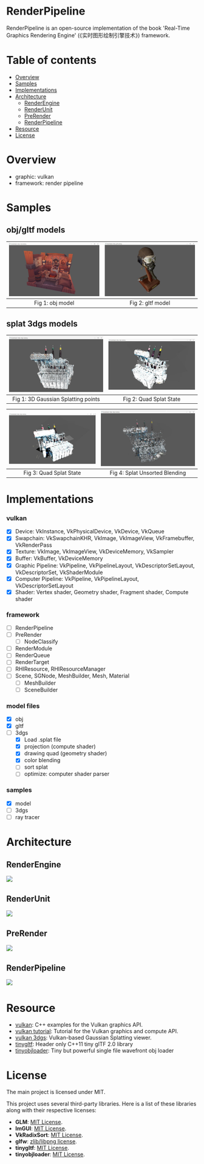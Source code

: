 # RenderPipeline 
RenderPipeline is an open-source implementation of the book 'Real-Time Graphics Rendering Engine' (《实时图形绘制引擎技术》) framework.

# Table of contents

- [Overview](#Overview)
- [Samples](#Samples)
- [Implementations](#implementations)
- [Architecture](#Architecture)
  - [RenderEngine](#RenderEngine)
  - [RenderUnit](#RenderUnit)
  - [PreRender](#PreRender)
  - [RenderPipeline](#RenderPipeline)
- [Resource](#Resource)
- [License](#License)

# Overview
* graphic: vulkan
* framework: render pipeline


# Samples
## obj/gltf models
| ![obj model](./doc/images/obj.jpg) | ![gltf model](./doc/images/gltf.jpg) |
|:------------------------------------------:|:------------------------------------------:|
| Fig 1: obj model                           | Fig 2: gltf model   

## splat 3dgs models
| ![3dgs points](./doc/images/3dgs_points.jpg)| ![3dgs quad](./doc/images/3dgs_quads_blend01.jpg) |
|:------------------------------------------:|:------------------------------------------:|
| Fig 1: 3D Gaussian Splatting points         | Fig 2: Quad Splat State                       |

| ![3dgs quad](./doc/images/3dgs_quads_blend02.jpg) | ![3dgs unsorted blending](./doc/images/3dgs_balls_blend_no_sort.jpg) |
|:------------------------------------------:|:------------------------------------------:|
| Fig 3: Quad Splat State                     | Fig 4: Splat Unsorted Blending                     |

# Implementations
### vulkan
- [x] Device: VkInstance, VkPhysicalDevice, VkDevice, VkQueue
- [x] Swapchain: VkSwapchainKHR, VkImage, VkImageView, VkFramebuffer, VkRenderPass
- [x] Texture: VkImage, VkImageView, VkDeviceMemory, VkSampler
- [x] Buffer: VkBuffer, VkDeviceMemory
- [x] Graphic Pipeline: VkPipeline, VkPipelineLayout, VkDescriptorSetLayout, VkDescriptorSet, VkShaderModule
- [x] Computer Pipeline: VkPipeline, VkPipelineLayout, VkDescriptorSetLayout
- [x] Shader: Vertex shader, Geometry shader, Fragment shader, Compute shader
### framework
- [ ] RenderPipeline
- [ ] PreRender
  - [ ] NodeClassify
- [ ] RenderModule
- [ ] RenderQueue
- [ ] RenderTarget
- [ ] RHIResource, RHIResourceManager
- [ ] Scene, SGNode, MeshBuilder, Mesh, Material
  - [ ] MeshBuilder
  - [ ] SceneBuilder
### model files
- [x] obj
- [x] gltf
- [ ] 3dgs
  - [x] Load .splat file
  - [x] projection (compute shader)
  - [x] drawing quad (geometry shader)
  - [x] color blending
  - [ ] sort splat
  - [ ] optimize: computer shader parser
### samples
- [x] model
- [ ] 3dgs
- [ ] ray tracer

# Architecture

## RenderEngine
<img src=./doc/images/renderengine.jpg  /><br>

## RenderUnit
<img src=./doc/images/renderunit.jpg  /><br>

## PreRender
<img src=./doc/images/prerender.jpg  /><br>

## RenderPipeline
<img src=./doc/images/renderpipeline.jpg  /><br>


# Resource
* [vulkan](https://github.com/SaschaWillems/Vulkan): C++ examples for the Vulkan graphics API.
* [vulkan tutorial](https://github.com/Overv/VulkanTutorial): Tutorial for the Vulkan graphics and compute API.
* [vulkan 3dgs](https://github.com/jaesung-cs/vkgs): Vulkan-based Gaussian Splatting viewer.
* [tinygltf](https://github.com/syoyo/tinygltf): Header only C++11 tiny glTF 2.0 library
* [tinyobjloader](https://github.com/tinyobjloader/tinyobjloader): Tiny but powerful single file wavefront obj loader


# License

The main project is licensed under MIT.

This project uses several third-party libraries. Here is a list of these libraries along with their respective licenses:

- **GLM**: [MIT License](https://opensource.org/licenses/MIT).
- **ImGUI**: [MIT License](https://opensource.org/licenses/MIT).
- **VkRadixSort**: [MIT License](https://opensource.org/licenses/MIT).
- **glfw**: [zlib/libpng license](https://www.glfw.org/license.html).
- **tinygltf**: [MIT License](https://www.glfw.org/license.html).
- **tinyobjloader**: [MIT License](https://www.glfw.org/license.html).